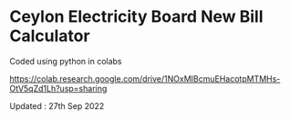 # Ceylon Electricity Board New Bill Calculator 

Coded using python in colabs

  https://colab.research.google.com/drive/1NOxMIBcmuEHacotpMTMHs-OtV5qZd1Lh?usp=sharing

Updated : 27th Sep 2022
